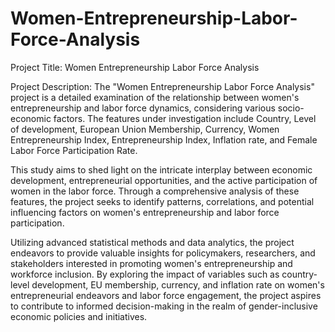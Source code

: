 # Women-Entrepreneurship-Labor-Force-Analysis

Project Title: Women Entrepreneurship Labor Force Analysis

Project Description:
The "Women Entrepreneurship Labor Force Analysis" project is a detailed examination of the relationship between women's entrepreneurship and labor force dynamics, considering various socio-economic factors. The features under investigation include Country, Level of development, European Union Membership, Currency, Women Entrepreneurship Index, Entrepreneurship Index, Inflation rate, and Female Labor Force Participation Rate.

This study aims to shed light on the intricate interplay between economic development, entrepreneurial opportunities, and the active participation of women in the labor force. Through a comprehensive analysis of these features, the project seeks to identify patterns, correlations, and potential influencing factors on women's entrepreneurship and labor force participation.

Utilizing advanced statistical methods and data analytics, the project endeavors to provide valuable insights for policymakers, researchers, and stakeholders interested in promoting women's entrepreneurship and workforce inclusion. By exploring the impact of variables such as country-level development, EU membership, currency, and inflation rate on women's entrepreneurial endeavors and labor force engagement, the project aspires to contribute to informed decision-making in the realm of gender-inclusive economic policies and initiatives.

